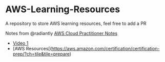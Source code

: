 # AWS-Learning-Resources
A repository to store AWS learning resources, feel free to add a PR 

Notes from @radiantly [AWS Cloud Practitioner Notes](https://www.notion.so/AWS-Cloud-Practitioner-notes-9a64970c93a345afbe04c2ba0eb2069b)

- [Video 1](https://www.youtube.com/watch?v=XjPUyGKRjZs)
- [AWS Resources[(https://aws.amazon.com/certification/certification-prep/?ch=tile&tile=prepare)
